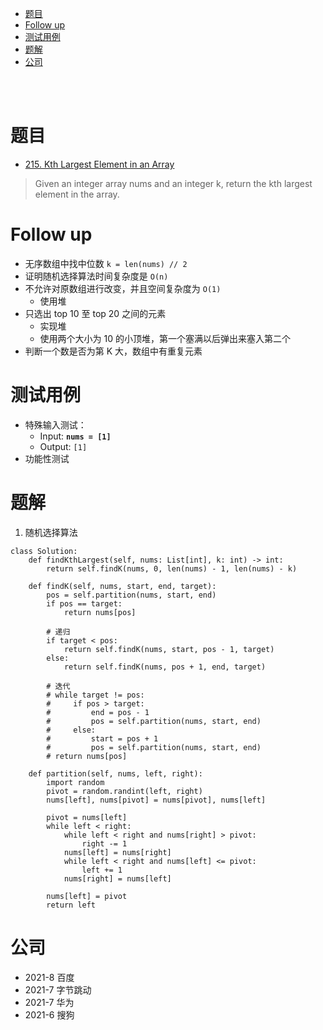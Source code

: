 - [题目](#题目)
- [Follow up](#follow-up)
- [测试用例](#测试用例)
- [题解](#题解)
- [公司](#公司)

</br></br>

# 题目
- [215. Kth Largest Element in an Array](https://leetcode.com/problems/kth-largest-element-in-an-array/)
> Given an integer array nums and an integer k, return the kth largest element in the array.

# Follow up
- 无序数组中找中位数 `k = len(nums) // 2`
- 证明随机选择算法时间复杂度是 `O(n)`
- 不允许对原数组进行改变，并且空间复杂度为 `O(1)`
  - 使用堆
- 只选出 top 10 至 top 20 之间的元素
    - 实现堆
    - 使用两个大小为 10 的小顶堆，第一个塞满以后弹出来塞入第二个
- 判断一个数是否为第 K 大，数组中有重复元素


# 测试用例
- 特殊输入测试：
  - Input: **`nums = [1]`**
  - Output: `[1]`
- 功能性测试 

# 题解
1. 随机选择算法
```
class Solution:
    def findKthLargest(self, nums: List[int], k: int) -> int:
        return self.findK(nums, 0, len(nums) - 1, len(nums) - k)
        
    def findK(self, nums, start, end, target):
        pos = self.partition(nums, start, end)
        if pos == target:
            return nums[pos]
    
        # 递归
        if target < pos:
            return self.findK(nums, start, pos - 1, target)
        else:
            return self.findK(nums, pos + 1, end, target)
    
        # 迭代
        # while target != pos:
        #     if pos > target:
        #         end = pos - 1
        #         pos = self.partition(nums, start, end)
        #     else:
        #         start = pos + 1
        #         pos = self.partition(nums, start, end)
        # return nums[pos]
    
    def partition(self, nums, left, right):
        import random
        pivot = random.randint(left, right)
        nums[left], nums[pivot] = nums[pivot], nums[left]
        
        pivot = nums[left]
        while left < right:
            while left < right and nums[right] > pivot:
                right -= 1
            nums[left] = nums[right]
            while left < right and nums[left] <= pivot:
                left += 1
            nums[right] = nums[left]
            
        nums[left] = pivot
        return left
```

# 公司
- 2021-8 百度
- 2021-7 字节跳动
- 2021-7 华为
- 2021-6 搜狗 